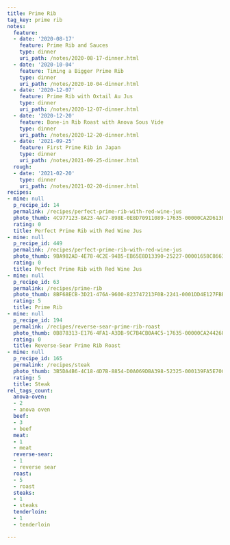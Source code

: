 ```yaml
---
title: Prime Rib
tag_key: prime rib
notes:
  feature:
  - date: '2020-08-17'
    feature: Prime Rib and Sauces
    type: dinner
    uri_path: /notes/2020-08-17-dinner.html
  - date: '2020-10-04'
    feature: Timing a Bigger Prime Rib
    type: dinner
    uri_path: /notes/2020-10-04-dinner.html
  - date: '2020-12-07'
    feature: Prime Rib with Oxtail Au Jus
    type: dinner
    uri_path: /notes/2020-12-07-dinner.html
  - date: '2020-12-20'
    feature: Bone-in Rib Roast with Anova Sous Vide
    type: dinner
    uri_path: /notes/2020-12-20-dinner.html
  - date: '2021-09-25'
    feature: First Prime Rib in Japan
    type: dinner
    uri_path: /notes/2021-09-25-dinner.html
  rough:
  - date: '2021-02-20'
    type: dinner
    uri_path: /notes/2021-02-20-dinner.html
recipes:
- mine: null
  p_recipe_id: 14
  permalink: /recipes/perfect-prime-rib-with-red-wine-jus
  photo_thumb: 4C977123-8A23-4AC7-898E-0E8D70911089-17635-00000CA2D613B0F9.jpg
  rating: 0
  title: Perfect Prime Rib with Red Wine Jus
- mine: null
  p_recipe_id: 449
  permalink: /recipes/perfect-prime-rib-with-red-wine-jus
  photo_thumb: 9BA982AD-4E78-4C2E-94B5-EB65E8D13390-25227-00001658C86634F8.jpg
  rating: 0
  title: Perfect Prime Rib with Red Wine Jus
- mine: null
  p_recipe_id: 63
  permalink: /recipes/prime-rib
  photo_thumb: 8BF68ECB-3D21-476A-9600-823747213F0B-2241-0001DD4E127FBB06.jpg
  rating: 5
  title: Prime Rib
- mine: null
  p_recipe_id: 194
  permalink: /recipes/reverse-sear-prime-rib-roast
  photo_thumb: 0B878313-E176-4FA1-A3DB-9C7B4CB0A4C5-17635-00000CA244268EC1.jpg
  rating: 0
  title: Reverse-Sear Prime Rib Roast
- mine: null
  p_recipe_id: 165
  permalink: /recipes/steak
  photo_thumb: 3B5DA4B6-4C18-4D7B-8854-D0A069DBA398-52325-000139FA5E70CF51.jpg
  rating: 5
  title: Steak
rel_tags_count:
  anova-oven:
  - 2
  - anova oven
  beef:
  - 3
  - beef
  meat:
  - 1
  - meat
  reverse-sear:
  - 1
  - reverse sear
  roast:
  - 5
  - roast
  steaks:
  - 1
  - steaks
  tenderloin:
  - 1
  - tenderloin

---
```

